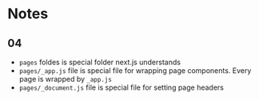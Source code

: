 # Notes

## 04

- `pages` foldes is special folder next.js understands
- `pages/_app.js` file is special file for wrapping page components. Every page is wrapped by `_app.js`
- `pages/_document.js` file is special file for setting page headers
